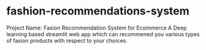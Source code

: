# fashion-recommendations-system
Project Name: Fasion Recommendation System for Ecommerce A Deep learning based streamlit web app which can recommened you various types of fasion products with respect to your choices.
